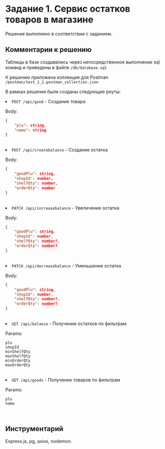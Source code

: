# Задание 1. Сервис остатков товаров в магазине

Решение выполнено в соответствии с заданием. 

## Комментарии к решению
Таблицы в базе создавались через непосредственное выполнение sql команд и приведены в файле <code>/db/database.sql</code>

К решению приложена коллекция для Postman <code>/postman/test_1_1.postman_collection.json</code>

В рамках решения были созданы следующие роуты:

<li> <code>POST /api/good</code> - Создание товара

Body: 

```json
{
    "plu": string,
    "name": string
}
```
<br>
<li> <code>POST /api/createbalance</code> - Создание остатка

Body: 

```json
{
    "goodPlu": string, 
    "shopId": number,
    "shelfQty": number,
    "orderQty": number
}
```
<br>
<li> <code>PATCH /api/increasebalance</code> - Увеличение остатка

Body: 

```json
{
    "goodPlu": string, 
    "shopId": number,
    "shelfQty": number?,
    "orderQty": number?
}
```
<br>
<li> <code>PATCH /api/decreasebalance</code> - Уменьшение остатка

Body: 

```json
{
    "goodPlu": string, 
    "shopId": number,
    "shelfQty": number?,
    "orderQty": number?
}
```
<br>
<li> <code>GET /api/balance</code> - Получение остатков по фильтрам

Params: 

```
plu
shopId
minShelfQty
maxShelfQty
minOrderQty
maxOrderQty
```
<br>
<li> <code>GET /api/goods</code> - Получение товаров по фильтрам

Params: 

```
plu
name
```
<br>


## Инструментарий

Express.js, pg, axios, nodemon.
